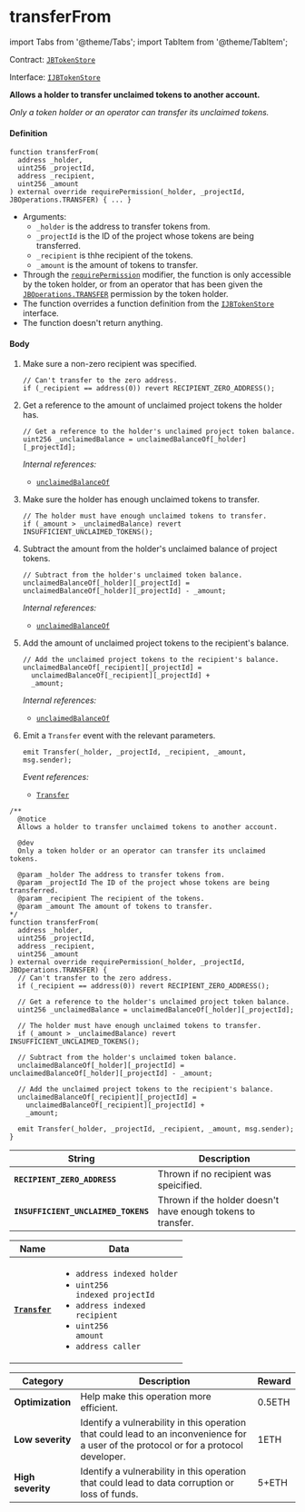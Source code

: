 # transferFrom

import Tabs from '@theme/Tabs';
import TabItem from '@theme/TabItem';

Contract: [`JBTokenStore`](/api/contracts/jbtokenstore/README.md)​‌

Interface: [`IJBTokenStore`](/api/interfaces/ijbtokenstore.md)

<Tabs>
<TabItem value="Step by step" label="Step by step">

**Allows a holder to transfer unclaimed tokens to another account.**

_Only a token holder or an operator can transfer its unclaimed tokens._

#### Definition

```
function transferFrom(
  address _holder,
  uint256 _projectId,
  address _recipient,
  uint256 _amount
) external override requirePermission(_holder, _projectId, JBOperations.TRANSFER) { ... }
```

* Arguments:
  * `_holder` is the address to transfer tokens from.
  * `_projectId` is the ID of the project whose tokens are being transferred.
  * `_recipient` is thhe recipient of the tokens.
  * `_amount` is the amount of tokens to transfer.
* Through the [`requirePermission`](/api/contracts/or-abstract/jboperatable/modifiers/requirepermission.md) modifier, the function is only accessible by the token holder, or from an operator that has been given the [`JBOperations.TRANSFER`](/api/libraries/jboperations.md) permission by the token holder. 
* The function overrides a function definition from the [`IJBTokenStore`](/api/interfaces/ijbtokenstore.md) interface.
* The function doesn't return anything.

#### Body

1.  Make sure a non-zero recipient was specified.

    ```
    // Can't transfer to the zero address.
    if (_recipient == address(0)) revert RECIPIENT_ZERO_ADDRESS();
    ```
2.  Get a reference to the amount of unclaimed project tokens the holder has.

    ```
    // Get a reference to the holder's unclaimed project token balance.
    uint256 _unclaimedBalance = unclaimedBalanceOf[_holder][_projectId];
    ```

    _Internal references:_

    * [`unclaimedBalanceOf`](/api/contracts/jbtokenstore/properties/unclaimedbalanceof.md)
3.  Make sure the holder has enough unclaimed tokens to transfer.

    ```
    // The holder must have enough unclaimed tokens to transfer.
    if (_amount > _unclaimedBalance) revert INSUFFICIENT_UNCLAIMED_TOKENS();
    ```
4.  Subtract the amount from the holder's unclaimed balance of project tokens. 

    ```
    // Subtract from the holder's unclaimed token balance.
    unclaimedBalanceOf[_holder][_projectId] = unclaimedBalanceOf[_holder][_projectId] - _amount;
    ```

    _Internal references:_

    * [`unclaimedBalanceOf`](/api/contracts/jbtokenstore/properties/unclaimedbalanceof.md)
5.  Add the amount of unclaimed project tokens to the recipient's balance.

    ```
    // Add the unclaimed project tokens to the recipient's balance.
    unclaimedBalanceOf[_recipient][_projectId] =
      unclaimedBalanceOf[_recipient][_projectId] +
      _amount;
    ```

    _Internal references:_

    * [`unclaimedBalanceOf`](/api/contracts/jbtokenstore/properties/unclaimedbalanceof.md)
6.  Emit a `Transfer` event with the relevant parameters.

    ```
    emit Transfer(_holder, _projectId, _recipient, _amount, msg.sender);
    ```

    _Event references:_

    * [`Transfer`](/api/contracts/jbtokenstore/events/transfer.md)

</TabItem>

<TabItem value="Code" label="Code">

```
/**
  @notice
  Allows a holder to transfer unclaimed tokens to another account.

  @dev
  Only a token holder or an operator can transfer its unclaimed tokens.

  @param _holder The address to transfer tokens from.
  @param _projectId The ID of the project whose tokens are being transferred.
  @param _recipient The recipient of the tokens.
  @param _amount The amount of tokens to transfer.
*/
function transferFrom(
  address _holder,
  uint256 _projectId,
  address _recipient,
  uint256 _amount
) external override requirePermission(_holder, _projectId, JBOperations.TRANSFER) {
  // Can't transfer to the zero address.
  if (_recipient == address(0)) revert RECIPIENT_ZERO_ADDRESS();

  // Get a reference to the holder's unclaimed project token balance.
  uint256 _unclaimedBalance = unclaimedBalanceOf[_holder][_projectId];

  // The holder must have enough unclaimed tokens to transfer.
  if (_amount > _unclaimedBalance) revert INSUFFICIENT_UNCLAIMED_TOKENS();

  // Subtract from the holder's unclaimed token balance.
  unclaimedBalanceOf[_holder][_projectId] = unclaimedBalanceOf[_holder][_projectId] - _amount;

  // Add the unclaimed project tokens to the recipient's balance.
  unclaimedBalanceOf[_recipient][_projectId] =
    unclaimedBalanceOf[_recipient][_projectId] +
    _amount;

  emit Transfer(_holder, _projectId, _recipient, _amount, msg.sender);
}
```

</TabItem>

<TabItem value="Errors" label="Errors">

| String                              | Description                                                  |
| ----------------------------------- | ------------------------------------------------------------ |
| **`RECIPIENT_ZERO_ADDRESS`**        | Thrown if no recipient was speicified.                       |
| **`INSUFFICIENT_UNCLAIMED_TOKENS`** | Thrown if the holder doesn't have enough tokens to transfer. |

</TabItem>

<TabItem value="Events" label="Events">

| Name                                    | Data                                                                                                                                                                                                                        |
| --------------------------------------- | --------------------------------------------------------------------------------------------------------------------------------------------------------------------------------------------------------------------------- |
| [**`Transfer`**](/api/contracts/jbtokenstore/events/transfer.md)                     | <ul><li><code>address indexed holder</code></li><li><code>uint256 indexed projectId</code></li><li><code>address indexed recipient</code></li><li><code>uint256 amount</code></li><li><code>address caller</code></li></ul>                                                   |

</TabItem>

<TabItem value="Bug bounty" label="Bug bounty">

| Category          | Description                                                                                                                            | Reward |
| ----------------- | -------------------------------------------------------------------------------------------------------------------------------------- | ------ |
| **Optimization**  | Help make this operation more efficient.                                                                                               | 0.5ETH |
| **Low severity**  | Identify a vulnerability in this operation that could lead to an inconvenience for a user of the protocol or for a protocol developer. | 1ETH   |
| **High severity** | Identify a vulnerability in this operation that could lead to data corruption or loss of funds.                                        | 5+ETH  |

</TabItem>
</Tabs>
